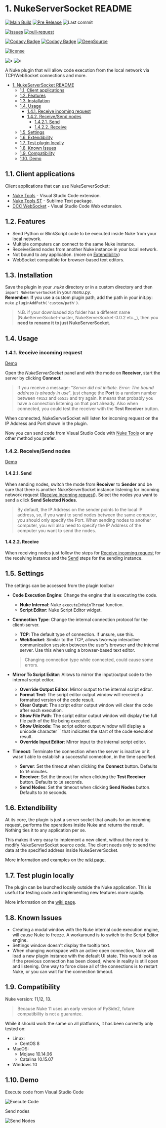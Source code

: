 # 1. NukeServerSocket README

[![Main Build](https://img.shields.io/github/v/release/sisoe24/NukeServerSocket?label=stable)](https://github.com/sisoe24/NukeServerSocket/releases)
[![Pre Release](https://img.shields.io/github/v/release/sisoe24/NukeServerSocket?label=pre-release&include_prereleases)](https://github.com/sisoe24/NukeServerSocket/releases)
![Last commit](https://img.shields.io/github/last-commit/sisoe24/NukeServerSocket)

[![issues](https://img.shields.io/github/issues/sisoe24/NukeServerSocket)](https://github.com/sisoe24/NukeServerSocket/issues)
[![pull-request](https://img.shields.io/github/issues-pr/sisoe24/NukeServerSocket)](https://github.com/sisoe24/NukeServerSocket/pulls)

[![Codacy Badge](https://app.codacy.com/project/badge/Grade/5b59bd7f80c646a8b2b16ad4b8cba599)](https://www.codacy.com/gh/sisoe24/NukeServerSocket/dashboard?utm_source=github.com&amp;utm_medium=referral&amp;utm_content=sisoe24/NukeServerSocket&amp;utm_campaign=Badge_Grade)
[![Codacy Badge](https://app.codacy.com/project/badge/Coverage/5b59bd7f80c646a8b2b16ad4b8cba599)](https://www.codacy.com/gh/sisoe24/NukeServerSocket/dashboard?utm_source=github.com&utm_medium=referral&utm_content=sisoe24/NukeServerSocket&utm_campaign=Badge_Coverage)
[![DeepSource](https://deepsource.io/gh/sisoe24/NukeServerSocket.svg/?label=active+issues&show_trend=true&token=D3BtO5z54YqAh2Fn2pTf9JKB)](https://deepsource.io/gh/sisoe24/NukeServerSocket/?ref=repository-badge)

[![license](https://img.shields.io/github/license/sisoe24/NukeServerSocket)](https://github.com/sisoe24/NukeServerSocket/blob/main/LICENSE)

![x](https://img.shields.io/badge/Python-2.7.18_|_3.7.7-success)
![x](https://img.shields.io/badge/Nuke-11_|_12_|13-yellow)

A Nuke plugin that will allow code execution from the local network via TCP/WebSocket connections and more.

- [1. NukeServerSocket README](#1-nukeserversocket-readme)
  - [1.1. Client applications](#11-client-applications)
  - [1.2. Features](#12-features)
  - [1.3. Installation](#13-installation)
  - [1.4. Usage](#14-usage)
    - [1.4.1. Receive incoming request](#141-receive-incoming-request)
    - [1.4.2. Receive/Send nodes](#142-receivesend-nodes)
      - [1.4.2.1. Send](#1421-send)
      - [1.4.2.2. Receive](#1422-receive)
  - [1.5. Settings](#15-settings)
  - [1.6. Extendibility](#16-extendibility)
  - [1.7. Test plugin locally](#17-test-plugin-locally)
  - [1.8. Known Issues](#18-known-issues)
  - [1.9. Compatibility](#19-compatibility)
  - [1.10. Demo](#110-demo)

## 1.1. Client applications

Client applications that can use NukeServerSocket:

- [Nuke Tools](https://marketplace.visualstudio.com/items?itemName=virgilsisoe.nuke-tools) - Visual Studio Code extension.
- [Nuke Tools ST](https://packagecontrol.io/packages/NukeToolsST) - Sublime Text package.
- [DCC WebSocket](https://marketplace.visualstudio.com/items?itemName=virgilsisoe.dcc-websocket) - Visual Studio Code Web extension.

## 1.2. Features

- Send Python or BlinkScript code to be executed inside Nuke from your local network.
- Multiple computers can connect to the same Nuke instance.
- Receive/Send nodes from another Nuke instance in your local network.
- Not bound to any application. (more on [Extendibility](#16-extendibility))
- WebSocket compatible for browser-based text editors.

## 1.3. Installation

Save the plugin in your _.nuke_ directory or in a custom directory and then `import NukeServerSocket` in your _menu.py_.  
**Remember**: If you use a custom plugin path, add the path in your init.py: `nuke.pluginAddPath('custom/path')`.
> N.B. if your downloaded  zip folder has a different name (NukeServerSocket-master, NukeServerSocket-0.0.2 etc._), then you **need to rename it to just NukeServerSocket**.

## 1.4. Usage

### 1.4.1. Receive incoming request

[Demo](#1101-execute-code)

Open the _NukeServerSocket_ panel and with the mode on **Receiver**, start the server by clicking **Connect**.

  > If you receive a message: "_Server did not initiate. Error: The bound address is already in use_", just change the **Port** to a random number between `49152` and `65535` and try again. It means that probably you have a connection listening on that port already. Also when connected, you could test the receiver with the **Test Receiver** button.

When connected, NukeServerSocket will listen for incoming request on the IP Address and Port shown in the plugin.

Now you can send code from Visual Studio Code with [Nuke Tools](https://marketplace.visualstudio.com/items?itemName=virgilsisoe.nuke-tools) or any other method you prefer.

### 1.4.2. Receive/Send nodes

[Demo](#1102-send-nodes)

#### 1.4.2.1. Send

When sending nodes, switch the mode from **Receiver** to **Sender** and be sure that there is another NukeServerSocket instance listening for incoming network request ([Receive incoming request](#141-receive-incoming-request)). Select the nodes you want to send a click **Send Selected Nodes**.

> By default, the IP Address on the sender points to the local IP address, so, if you want to send nodes between the same computer, you should only specify the Port. When sending nodes to another computer, you will also need to specify the IP Address of the computer you want to send the nodes.

#### 1.4.2.2. Receive

When receiving nodes just follow the steps for [Receive incoming request](#141-receive-incoming-request) for the receiving instance and the [Send](#1421-send) steps for the sending instance.

## 1.5. Settings

The settings can be accessed from the plugin toolbar

- **Code Execution Engine**: Change the engine that is executing the code.
  - **Nuke Internal**: Nuke `executeInMainThread` function.
  - **Script Editor**: Nuke Script Editor widget.

- **Connection Type**: Change the internal connection protocol for the client-server.
  - **TCP**: The default type of connection. If unsure, use this.
  - **WebSocket**: Similar to the TCP, allows two-way interactive communication session between the user's browser and the internal server. Use this when using a browser-based text editor.

  > Changing connection type while connected, could cause some errors.

- **Mirror To Script Editor**: Allows to mirror the input/output code to the internal script editor.
  - **Override Output Editor**: Mirror output to the internal script editor.
  - **Format Text**: The script editor output window will received a formatted version of the code result.
  - **Clear Output**:  The script editor output window will clear the code after each execution.
  - **Show File Path**: The script editor output window will display the full file path of the file being executed.
  - **Show Unicode**: The script editor output window will display a unicode character `` that indicates the start of the code execution result.
  - **Override Input Editor**: Mirror input to the internal script editor.

- **Timeout**: Terminate the connection when the server is inactive or it wasn't able to establish a successful connection, in the time specified.
  - **Server**: Set the timeout when clicking the **Connect** button. Defaults to `10` minutes.
  - **Receiver**: Set the timeout for when clicking the **Test Receiver** button. Defaults to `10` seconds.
  - **Send Nodes**: Set the timeout when clicking **Send Nodes** button. Defaults to `30` seconds.

## 1.6. Extendibility

At its core, the plugin is just a server socket that awaits for an incoming request,
performs the operations inside Nuke and returns the result. Nothing ties it to any
application per se.

This makes it very easy to implement a new client, without the need to modify NukeServerSocket source code. The client needs only to send the data at the specified address inside NukeServerSocket.

More information and examples on the [wiki page](https://github.com/sisoe24/NukeServerSocket/wiki/Create-custom-client).

## 1.7. Test plugin locally

The plugin can be launched locally outside the Nuke application. This is useful for testing code and implementing new features more rapidly.

More information on the [wiki page](https://github.com/sisoe24/NukeServerSocket/wiki/Test-Plugin-locally).

## 1.8. Known Issues

- Creating a modal window with the Nuke internal code execution engine, will cause Nuke to freeze. A workaround is to switch to the Script Editor engine.
- Settings window doesn't display the tooltip text.
- When changing workspace with an active open connection, Nuke will load a new plugin instance with the default UI state. This would look as if the previous connection has been closed, where in reality is still open and listening. One way to force close all of the connections is to restart Nuke, or you can wait for the connection timeout.

## 1.9. Compatibility

Nuke version: 11,12, 13.

> Because Nuke 11 uses an early version of PySide2, future compatibility is not a guarantee.

While it should work the same on all platforms, it has been currently only tested on:

- Linux:
  - CentOS 8
- MacOS:
  - Mojave 10.14.06
  - Catalina 10.15.07
- Windows 10

## 1.10. Demo

Execute code from Visual Studio Code

![Execute Code](https://github.com/sisoe24/NukeServerSocket/blob/main/images/execute_code.gif?raw=true)

Send nodes

![Send Nodes](https://github.com/sisoe24/NukeServerSocket/blob/main/images/send_nodes.gif?raw=true)
